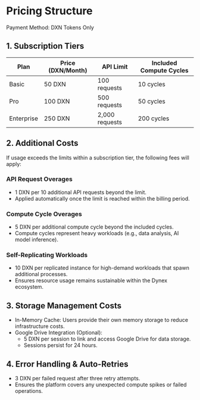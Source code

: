 # Pricing Structure

Payment Method: DXN Tokens Only  

## 1. Subscription Tiers

| Plan        | Price (DXN/Month) | API Limit  | Included Compute Cycles |
|-----------------|----------------------|----------------|-----------------------------|
| Basic           | 50 DXN               | 100 requests   | 10 cycles                   |
| Pro             | 100 DXN              | 500 requests   | 50 cycles                   |
| Enterprise      | 250 DXN              | 2,000 requests | 200 cycles                  |

## 2. Additional Costs

If usage exceeds the limits within a subscription tier, the following fees will apply:

### API Request Overages
- 1 DXN per 10 additional API requests beyond the limit.
- Applied automatically once the limit is reached within the billing period.

### Compute Cycle Overages
- 5 DXN per additional compute cycle beyond the included cycles.
- Compute cycles represent heavy workloads (e.g., data analysis, AI model inference).

### Self-Replicating Workloads
- 10 DXN per replicated instance for high-demand workloads that spawn additional processes.
- Ensures resource usage remains sustainable within the Dynex ecosystem.

## 3. Storage Management Costs
- In-Memory Cache: Users provide their own memory storage to reduce infrastructure costs.
- Google Drive Integration (Optional):
  - 5 DXN per session to link and access Google Drive for data storage.
  - Sessions persist for 24 hours.

## 4. Error Handling & Auto-Retries
- 3 DXN per failed request after three retry attempts.
- Ensures the platform covers any unexpected compute spikes or failed operations.
